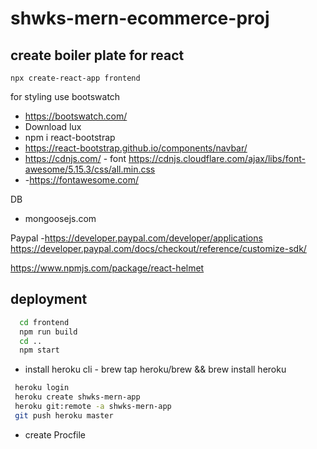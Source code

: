 # shwks-mern-ecommerce-proj


## create boiler plate for react 

```
npx create-react-app frontend
```

for styling use bootswatch
- https://bootswatch.com/
- Download lux 
- npm i react-bootstrap 
- https://react-bootstrap.github.io/components/navbar/
- https://cdnjs.com/ - font https://cdnjs.cloudflare.com/ajax/libs/font-awesome/5.15.3/css/all.min.css
- -https://fontawesome.com/

DB
- mongoosejs.com

Paypal
-https://developer.paypal.com/developer/applications
https://developer.paypal.com/docs/checkout/reference/customize-sdk/


https://www.npmjs.com/package/react-helmet


deployment 
- 
```sh
  cd frontend 
  npm run build 
  cd .. 
  npm start
```
- install heroku cli - brew tap heroku/brew && brew install heroku
```sh
 heroku login
 heroku create shwks-mern-app
 heroku git:remote -a shwks-mern-app
 git push heroku master
```
- create Procfile